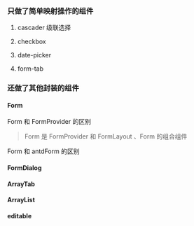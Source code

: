 ### 只做了简单映射操作的组件

1. cascader 级联选择

2. checkbox

3. date-picker

4. form-tab

### 还做了其他封装的组件

#### Form

Form 和 FormProvider 的区别

> Form 是 FormProvider 和 FormLayout 、Form 的组合组件

Form 和 antdForm 的区别

#### FormDialog

#### ArrayTab

#### ArrayList

#### editable
